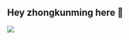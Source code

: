 ## Hey zhongkunming here 👋

[<img src="https://github-readme-stats-ouuan.vercel.app/api?username=marviniz&theme=dark&show_icons=true">](https://metrics.lecoq.io/marviniz?template=classic)
